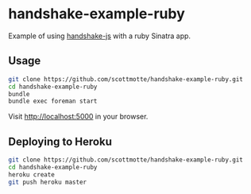 # handshake-example-ruby 

Example of using [handshake-js](https://github.com/scottmotte/handshake-js) with a ruby Sinatra app.

## Usage

```bash
git clone https://github.com/scottmotte/handshake-example-ruby.git
cd handshake-example-ruby
bundle
bundle exec foreman start
```

Visit [http://localhost:5000](http://localhost:5000) in your browser.

## Deploying to Heroku

```bash
git clone https://github.com/scottmotte/handshake-example-ruby.git
cd handshake-example-ruby
heroku create
git push heroku master
```
